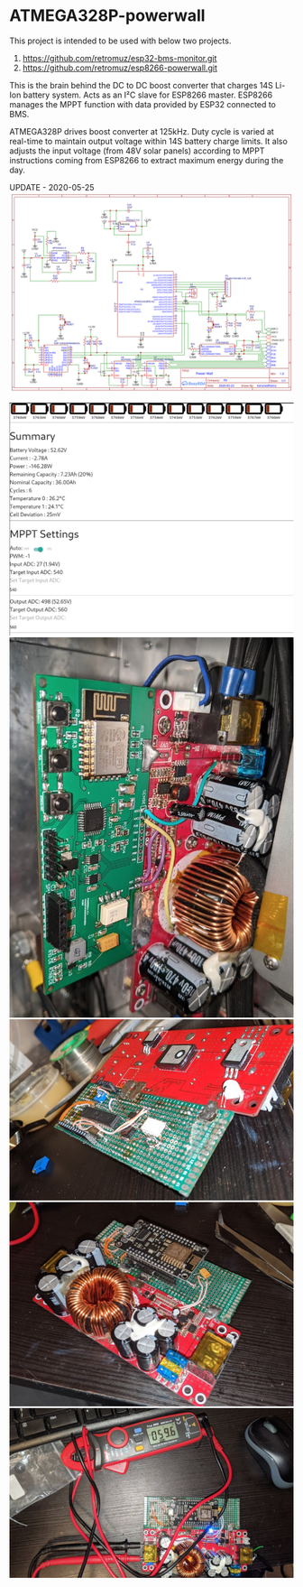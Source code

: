 # ATMEGA328P-powerwall

This project is intended to be used with below two projects.
1. https://github.com/retromuz/esp32-bms-monitor.git
2. https://github.com/retromuz/esp8266-powerwall.git

This is the brain behind the DC to DC boost converter that charges 14S Li-Ion battery system. Acts as an I²C slave for ESP8266 master. ESP8266 manages the MPPT function with data provided by ESP32 connected to BMS.


ATMEGA328P drives boost converter at 125kHz. Duty cycle is varied at real-time to maintain output voltage within 14S battery charge limits. It also adjusts the input voltage (from 48V solar panels) according to MPPT instructions coming from ESP8266 to extract maximum energy during the day.

UPDATE - 2020-05-25
![Schematics](https://raw.githubusercontent.com/retromuz/atmega328p-powerwall/7b1da86ed17c68ca28ebdc94d98746e19b0f332b/schematics/Schematic_PowerWall_2020-05-25_04-13-56.svg)

![Powerwall - Web UI - Discharging](https://github.com/retromuz/atmega328p-powerwall/blob/master/photos/powerwall-web-ui-discharging.png?raw=true)
![Modding eBay 1500W boost converter - PCB Done](https://github.com/retromuz/atmega328p-powerwall/blob/master/photos/mod-boost-converter-pcb.png?raw=true)
![Modding eBay 1500W boost converter - ATMEGA328P (I²C slave) shown with optocoupler and regulators](https://github.com/retromuz/atmega328p-powerwall/blob/master/photos/mod-boost-converter-atmega328p-shown.png?raw=true)
![Modding eBay 1500W boost converter - ESP8266 I²C master](https://github.com/retromuz/atmega328p-powerwall/blob/master/photos/mod-boost-converter-esp8266-shown.png?raw=true)
![Modding eBay 1500W boost converter - Calibrating before Deployment](https://github.com/retromuz/atmega328p-powerwall/blob/master/photos/mod-boost-converter-output-voltage-calibration.png?raw=true)
